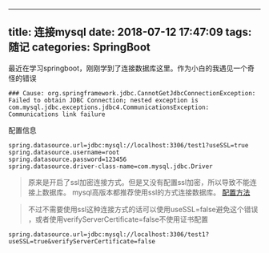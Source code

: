  ---
title: 连接mysql
date: 2018-07-12 17:47:09
tags: 随记
categories: SpringBoot
---
最近在学习springboot，刚刚学到了连接数据库这里。作为小白的我遇见一个奇怪的错误
```
### Cause: org.springframework.jdbc.CannotGetJdbcConnectionException: Failed to obtain JDBC Connection; nested exception is com.mysql.jdbc.exceptions.jdbc4.CommunicationsException: Communications link failure
```
配置信息
```
spring.datasource.url=jdbc:mysql://localhost:3306/test1?useSSL=true
spring.datasource.username=root
spring.datasource.password=123456
spring.datasource.driver-class-name=com.mysql.jdbc.Driver
```

>原来是开启了ssl加密连接方式。但是又没有配置ssl加密，所以导致不能连接上数据库。
mysql高版本都推荐使用ssl的方式连接数据库。
[配置方法](https://dev.mysql.com/doc/refman/5.7/en/using-encrypted-connections.html#using-encrypted-connections-server-side-configuration)

>不过不需要使用ssl这种连接方式的话可以使用useSSL=false避免这个错误 ，或者使用verifyServerCertificate=false不使用证书配置
```
spring.datasource.url=jdbc:mysql://localhost:3306/test1?useSSL=true&verifyServerCertificate=false
```
